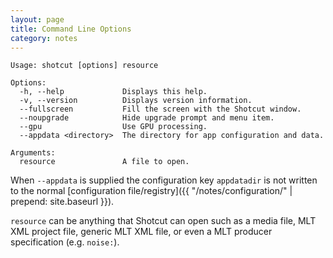 ```yaml
---
layout: page
title: Command Line Options
category: notes
---
```


<!-- Shotcut Responsive -->
<ins class="adsbygoogle"
    style="display:block"
    data-ad-client="ca-pub-1305424236533187"
    data-ad-slot="3403753557"
    data-ad-format="auto"></ins>
<script>
(adsbygoogle = window.adsbygoogle || []).push({});
</script>

```
Usage: shotcut [options] resource

Options:
  -h, --help             Displays this help.
  -v, --version          Displays version information.
  --fullscreen           Fill the screen with the Shotcut window.
  --noupgrade            Hide upgrade prompt and menu item.
  --gpu                  Use GPU processing.
  --appdata <directory>  The directory for app configuration and data.

Arguments:
  resource               A file to open.
```

When `--appdata` is supplied the configuration key `appdatadir`
is not written to the normal [configuration file/registry]({{ "/notes/configuration/" | prepend: site.baseurl }}).

`resource` can be anything that Shotcut can open such as a media file, MLT XML
project file, generic MLT XML file, or even a MLT producer specification (e.g. `noise:`).
